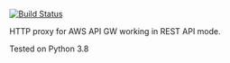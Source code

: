 [![Build Status](https://travis-ci.org/jszczepankiewicz/HttpProxyLambda.svg?branch=master)](https://travis-ci.org/jszczepankiewicz/HttpProxyLambda)

HTTP proxy for AWS API GW working in REST API mode.

Tested on Python 3.8

